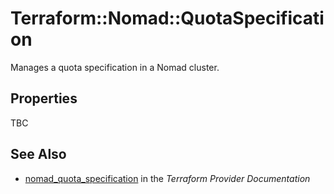 # Terraform::Nomad::QuotaSpecification

Manages a quota specification in a Nomad cluster.

## Properties

TBC

## See Also

* [nomad_quota_specification](https://www.terraform.io/docs/providers/nomad/r/quota_specification.html) in the _Terraform Provider Documentation_